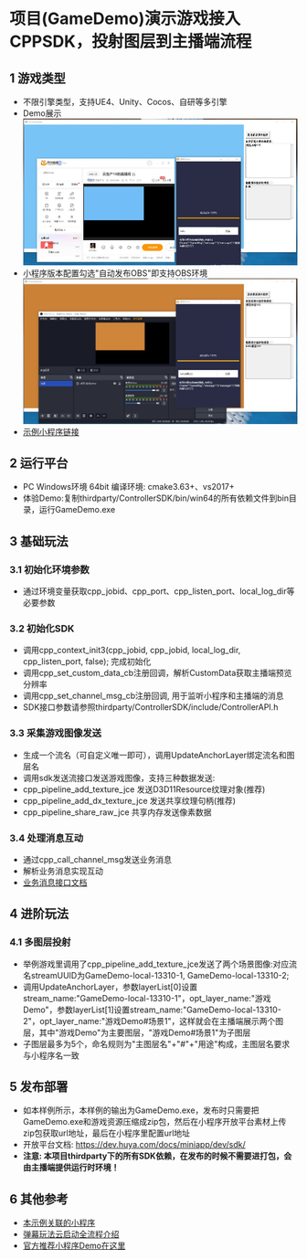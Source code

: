 # 项目(GameDemo)演示游戏接入CPPSDK，投射图层到主播端流程

## 1 游戏类型
* 不限引擎类型，支持UE4、Unity、Cocos、自研等多引擎
* Demo展示
![示例图片](image/demo.jpg)
* 小程序版本配置勾选"自动发布OBS"即支持OBS环境
![示例图片](image/obs.jpg)
* [示例小程序链接](https://appstore.huya.com/#/app/59ku7pqm)

## 2 运行平台
* PC Windows环境 64bit 编译环境: cmake3.63+、vs2017+
* 体验Demo:复制thirdparty/ControllerSDK/bin/win64的所有依赖文件到bin目录，运行GameDemo.exe

## 3 基础玩法
### 3.1 初始化环境参数
* 通过环境变量获取cpp_jobid、cpp_port、cpp_listen_port、local_log_dir等必要参数
### 3.2 初始化SDK
* 调用cpp_context_init3(cpp_jobid, cpp_jobid, local_log_dir, cpp_listen_port, false); 完成初始化
* 调用cpp_set_custom_data_cb注册回调，解析CustomData获取主播端预览分辨率
* 调用cpp_set_channel_msg_cb注册回调, 用于监听小程序和主播端的消息
* SDK接口参数请参照thirdparty/ControllerSDK/include/ControllerAPI.h
### 3.3 采集游戏图像发送
* 生成一个流名（可自定义唯一即可），调用UpdateAnchorLayer绑定流名和图层名
* 调用sdk发送流接口发送游戏图像，支持三种数据发送:
* cpp_pipeline_add_texture_jce 发送D3D11Resource纹理对象(推荐)
* cpp_pipeline_add_dx_texture_jce 发送共享纹理句柄(推荐)
* cpp_pipeline_share_raw_jce 共享内存发送像素数据
### 3.4 处理消息互动
* 通过cpp_call_channel_msg发送业务消息
* 解析业务消息实现互动
* [业务消息接口文档](game_interface.md)
## 4 进阶玩法
### 4.1 多图层投射
* 举例游戏里调用了cpp_pipeline_add_texture_jce发送了两个场景图像:对应流名streamUUID为GameDemo-local-13310-1, GameDemo-local-13310-2; 
* 调用UpdateAnchorLayer，参数layerList[0]设置stream_name:"GameDemo-local-13310-1"，opt_layer_name:"游戏Demo"，参数layerList[1]设置stream_name:"GameDemo-local-13310-2"，opt_layer_name:"游戏Demo#场景1"，这样就会在主播端展示两个图层，其中"游戏Demo"为主要图层，"游戏Demo#场景1"为子图层
* 子图层最多为5个，命名规则为"主图层名"+"#"+"用途"构成，主图层名要求与小程序名一致
## 5 发布部署
* 如本样例所示，本样例的输出为GameDemo.exe，发布时只需要把GameDemo.exe和游戏资源压缩成zip包，然后在小程序开放平台素材上传zip包获取url地址，最后在小程序里配置url地址
* 开放平台文档: https://dev.huya.com/docs/miniapp/dev/sdk/
* **注意: 本项目thirdparty下的所有SDK依赖，在发布的时候不需要进打包，会由主播端提供运行时环境！**
## 6 其他参考
* [本示例关联的小程序](https://github.com/weigod/game_launcher_demo)
* [弹幕玩法云启动全流程介绍](https://dev.huya.com/docs/miniapp/danmugame/intro/)
* [官方推荐小程序Demo在这里](https://github.com/huya-ext/hyext-examples/tree/master/examples/exe)

